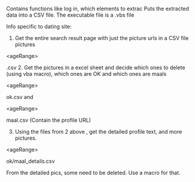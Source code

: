 Contains functions like log in, which elements to extrac
Puts the extracted data into a CSV file.
The executable file is a .vbs file

Info specific to dating site:
1. Get the entire search result page with just the picture urls in a CSV file
pictures

&lt;ageRange&gt;

.csv
2. Get the pictures in a excel sheet and decide which ones to delete (using vba macro), which ones are OK and which ones are maals


&lt;ageRange&gt;

ok.csv  and 

&lt;ageRange&gt;

maal.csv (Contain the profile URL)

3. Using the files from 2 above , get the detailed profile text, and more pictures.


&lt;ageRange&gt;

ok/maal\_details.csv

From the detailed pics, some need to be deleted. Use a macro for that.